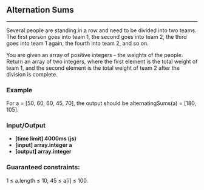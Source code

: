 ## Alternation Sums
---
Several people are standing in a row and need to be divided into two teams. The first person goes into team 1, the second goes into team 2, the third goes into team 1 again, the fourth into team 2, and so on.

You are given an array of positive integers - the weights of the people. Return an array of two integers, where the first element is the total weight of team 1, and the second element is the total weight of team 2 after the division is complete.

### Example
For a = [50, 60, 60, 45, 70], the output should be
alternatingSums(a) = [180, 105].

### Input/Output
- **[time limit] 4000ms (js)**
- **[input] array.integer a**
- **[output] array.integer**

### Guaranteed constraints:
1 ≤ a.length ≤ 10,
45 ≤ a[i] ≤ 100.
